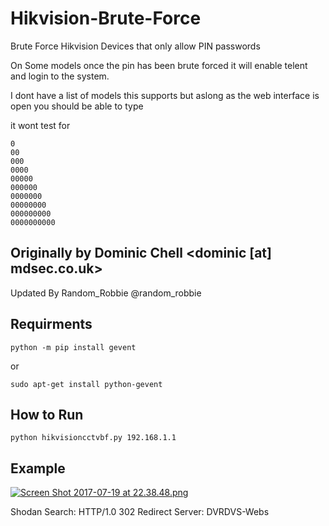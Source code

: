 # Hikvision-Brute-Force
Brute Force Hikvision Devices that only allow PIN passwords

On Some models once the pin has been brute forced it will enable telent and login to the system.


I dont have a list of models this supports but aslong as the web interface is open you should be able to type 

it wont test for
```
0
00
000
0000
00000
000000
0000000
00000000
000000000
0000000000

```


Originally by Dominic Chell <dominic [at] mdsec.co.uk> 
--------
Updated By Random_Robbie @random_robbie




Requirments
--------

```
python -m pip install gevent
```

or

```
sudo apt-get install python-gevent
```


How to Run
------


```
python hikvisioncctvbf.py 192.168.1.1 
```

Example
-------

[![Screen Shot 2017-07-19 at 22.38.48.png](https://s12.postimg.org/yg3s2g46l/Screen_Shot_2017-07-19_at_22.38.48.png)](https://postimg.org/image/9a2tvm2w9/)

Shodan Search: HTTP/1.0 302 Redirect Server: DVRDVS-Webs
